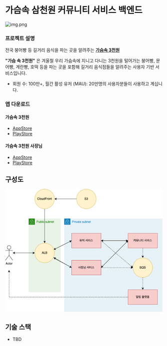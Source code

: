 # 가슴속 삼천원 커뮤니티 서비스 백엔드

![img.png](https://user-images.githubusercontent.com/7058293/110066182-30213500-7db4-11eb-881e-fa3ea0537b7a.png)

### 프로젝트 설명

전국 붕어빵 등 길거리 음식을 파는 곳을 알려주는 [**가슴속 3천원**](https://intro.threedollars.co.kr/)

**"가슴 속 3천원"** 은 겨울철 우리 가슴속에 지니고 다니는 3천원을 털어가는 붕어빵, 문어빵, 계란빵, 호떡 등을 파는 곳을 포함해 길거리 음식점들을 알려주는 사용자 기반 서비스입니다.

- 회원 수: 100만+, 월간 활성 유저 (MAU): 20만명의 사용자분들이 사용하고 계십니다.

### 앱 다운로드

#### 가슴속 3천원

- [AppStore](https://apps.apple.com/kr/app/%EA%B0%80%EC%8A%B4%EC%86%8D3%EC%B2%9C%EC%9B%90-%EB%82%98%EC%99%80-%EA%B0%80%EA%B9%8C%EC%9A%B4-%EB%B6%95%EC%96%B4%EB%B9%B5/id1496099467)
- [PlayStore](https://play.google.com/store/apps/details?id=com.zion830.threedollars)

#### 가슴속 3천원 사장님

- [AppStore](https://apps.apple.com/kr/app/%EA%B0%80%EC%8A%B4%EC%86%8D-3%EC%B2%9C%EC%9B%90-%EC%82%AC%EC%9E%A5%EB%8B%98/id1639708958)
- [PlayStore](https://play.google.com/store/apps/details?id=app.threedollars.manager)

## 구성도

![img.png](docs/3dollars-architecture-20240127.png)

## 기술 스택

- TBD
